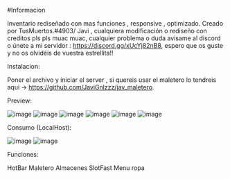 #Informacion

Inventario rediseñado con mas funciones , responsive , optimizado. Creado por TusMuertos.#4903/ Javi , cualquiera modificación o rediseño con creditos pls pls muac muac, cualquier problema o duda avisame al discord o únete a mi servidor : https://discord.gg/xUcYj82nB8, espero que os guste y no os olvidéis de vuestra estrellita!!


Instalacion:

Poner el archivo y iniciar el server , si quereis usar el maletero lo tendreis aqui -> https://github.com/JaviGnlzzz/jav_maletero.

Preview:

![image](https://user-images.githubusercontent.com/98654716/203373041-ddc66ad4-6863-449c-b826-636c5272d38a.png)
![image](https://user-images.githubusercontent.com/98654716/203373072-52afac3c-db11-4f23-a7ce-7e28be1b285b.png)
![image](https://user-images.githubusercontent.com/98654716/203373194-55011317-10d6-44ca-a640-092ac321b60f.png)
![image](https://user-images.githubusercontent.com/98654716/203373912-f4606d88-38c0-49b6-99c7-d2ac4239e6b4.png)
![image](https://user-images.githubusercontent.com/98654716/203373287-22c83433-9b30-4861-9c80-2825651a08bd.png)
![image](https://user-images.githubusercontent.com/98654716/203373445-0cac5b46-fc07-460b-94f6-93a48504daca.png)


Consumo (LocalHost):

![image](https://user-images.githubusercontent.com/98654716/203372912-9e0e5f2f-e1dc-421c-9340-e7b087d48f23.png)
![image](https://user-images.githubusercontent.com/98654716/203372925-4d7d75bf-9bac-4e17-8855-c44af7b82bb7.png)

Funciones:

HotBar
Maletero
Almacenes
SlotFast
Menu ropa
